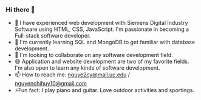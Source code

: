 ### Hi there 👋
- 🔭 I have experienced web development with Siemens Digital Industry Software using HTML, CSS, JavaScript. I'm passionate in becoming a Full-stack software developer.
- 🌱 I'm currently learning SQL and MongoDB to get familiar with database development.
- 👯 I'm looking to collaborate on any software development field.
- 😄 Application and website development are two of my favorite fields. I'm also open to learn any kinds of software development.
- 📫 How to reach me: nguye2cy@mail.uc.edu / nguyenchihuy10@gmail.com
- ⚡Fun fact: I play piano and guitar. Love outdoor activities and sportings.
<!--
**leohuynguyenchi/leohuynguyenchi** is a ✨ _special_ ✨ repository because its `README.md` (this file) appears on your GitHub profile.

Here are some ideas to get you started:

- 🔭 I’m currently working on ...
- 🌱 I’m currently learning ...
- 👯 I’m looking to collaborate on ...
- 🤔 I’m looking for help with ...
- 💬 Ask me about ...
- 📫 How to reach me: ...
- 😄 Pronouns: ...
- ⚡ Fun fact: ...
-->
